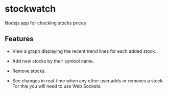 # stockwatch
Nodejs app for checking stocks prices

## Features
- View a graph displaying the recent trend lines for each added stock.

- Add new stocks by their symbol name.

- Remove stocks.

- See changes in real-time when any other user adds or removes a stock. For this you will need to use Web Sockets.
